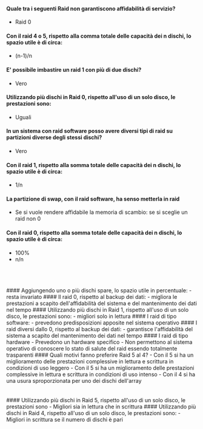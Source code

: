

#### Quale tra i seguenti Raid non garantiscono affidabilità di servizio?
 - Raid 0
#### Con il raid 4 o 5, rispetto alla comma totale delle capacità dei n dischi, lo spazio utile è di circa:
- (n-1)/n
#### E' possibile imbastire un raid 1 con più di due dischi?
- Vero
#### Utilizzando più dischi in Raid 0, rispetto all'uso di un solo disco, le prestazioni sono:
- Uguali
#### In un sistema con raid software posso avere diversi tipi di raid su partizioni diverse degli stessi dischi?
- Vero
#### Con il raid 1, rispetto alla somma totale delle capacità dei n dischi, lo spazio utile è di circa:
- 1/n
#### La partizione di swap, con il raid software, ha senso metterla in raid
- Se si vuole rendere affidabile la memoria di scambio: se si sceglie un raid non 0
#### Con il raid 0, rispetto alla somma totale delle capacità dei n dischi, lo spazio utile è di circa:
- 100%
- n/n
<br>
<br>
<br>
#### Aggiungendo uno o più dischi spare, lo spazio utile in percentuale:
- resta invariato
#### Il raid 0, rispetto al backup dei dati:
- migliora le prestazioni a scapito dell'affidabilità del sistema e del mantenimento dei dati nel tempo
#### Utilizzando più dischi in Raid 1, rispetto all'uso di un solo disco, le prestazioni sono:
- migliori solo in lettura
#### I raid di tipo software:
- prevedono predisposizioni apposite nel sistema operativo
#### I raid diversi dallo 0, rispetto al backup dei dati:
- garantisce l'affidabilità del sistema a scapito del mantenimento dei dati nel tempo
#### I raid di tipo hardware
- Prevedono un hardware specifico
- Non permettono al sistema operativo di conoscere lo stato di salute del raid essendo totalmente trasparenti
#### Quali motivi fanno preferire Raid 5 al 4?
- Con il 5 si ha un miglioramento delle prestazioni complessive in lettura e scrittura in condizioni di uso leggero
- Con il 5 si ha un miglioramento delle prestazioni complessive in lettura e scrittura in condizioni di uso intenso
- Con il 4 si ha una usura sproporzionata per uno dei dischi dell'array
<br>
<br>
<br>
#### Utilizzando più dischi in Raid 5, rispetto all'uso di un solo disco, le prestazioni sono
- Migliori sia in lettura che in scrittura
#### Utilizzando più dischi in Raid 4, rispetto all'uso di un solo disco, le prestazioni sono:
- Migliori in scrittura se il numero di dischi è pari  
<!--stackedit_data:
eyJoaXN0b3J5IjpbNDQ0MTUwOThdfQ==
-->
